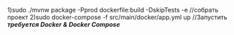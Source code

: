1)sudo ./mvnw package -Pprod dockerfile:build -DskipTests -e //собрать проект
2)sudo docker-compose -f src/main/docker/app.yml up //Запустить 
***требуется Docker & Docker Compose***
